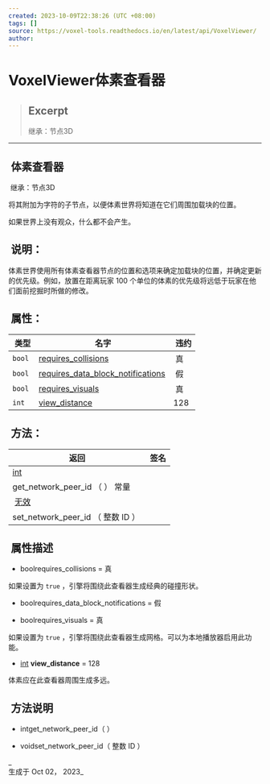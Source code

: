 ```yaml
---
created: 2023-10-09T22:38:26 (UTC +08:00)
tags: []
source: https://voxel-tools.readthedocs.io/en/latest/api/VoxelViewer/
author: 
---
```


# VoxelViewer体素查看器

> ## Excerpt
> 继承：节点3D

---
##  体素查看器

 继承：节点3D

  
将其附加为字符的子节点，以便体素世界将知道在它们周围加载块的位置。

  
如果世界上没有观众，什么都不会产生。

##  说明：

  
体素世界使用所有体素查看器节点的位置和选项来确定加载块的位置，并确定更新的优先级。例如，放置在距离玩家 100 个单位的体素的优先级将远低于玩家在他们面前挖掘时所做的修改。

##  属性：

|  类型 |  名字 |  违约 |
| --- | --- | --- |
| `bool` | [requires\_collisions](https://voxel-tools.readthedocs.io/en/latest/api/VoxelViewer/#i_requires_collisions) |  真 |
| `bool` | [requires\_data\_block\_notifications](https://voxel-tools.readthedocs.io/en/latest/api/VoxelViewer/#i_requires_data_block_notifications) |  假 |
| `bool` | [requires\_visuals](https://voxel-tools.readthedocs.io/en/latest/api/VoxelViewer/#i_requires_visuals) |  真 |
| `int` | [view\_distance](https://voxel-tools.readthedocs.io/en/latest/api/VoxelViewer/#i_view_distance) | 128 |

##  方法：

|  返回 |  签名 |
| --- | --- |
| [int](https://docs.godotengine.org/en/stable/classes/class_int.html) |   
get\_network\_peer\_id （ ） 常量 |
|  [无效](https://voxel-tools.readthedocs.io/en/latest/api/VoxelViewer/#) |   
set\_network\_peer\_id （ 整数 ID ） |

##  属性描述

-     
    boolrequires\_collisions = 真

  
如果设置为 `true` ，引擎将围绕此查看器生成经典的碰撞形状。

-     
    boolrequires\_data\_block\_notifications = 假
    
-     
    boolrequires\_visuals = 真
    

  
如果设置为 `true` ，引擎将围绕此查看器生成网格。可以为本地播放器启用此功能。

-   [int](https://docs.godotengine.org/en/stable/classes/class_int.html) **view\_distance** = 128

  
体素应在此查看器周围生成多远。

##  方法说明

-     
    intget\_network\_peer\_id（ ）
    
-     
    voidset\_network\_peer\_id（ 整数 ID ）
    

_  
生成于 Oct 02， 2023_
